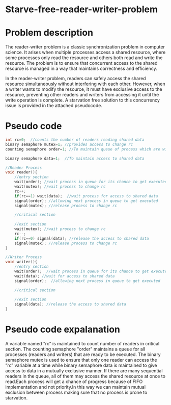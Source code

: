 # Starve-free-reader-writer-problem
# Problem description
 The reader-writer problem is a classic synchronization problem in computer science. It arises when multiple processes access a shared resource, where some processes only read the resource and others both read and write the resource. The problem is to ensure that concurrent access to the shared resource is managed in a way that maintains correctness and efficiency. 

In the reader-writer problem, readers can safely access the shared resource simultaneously without interfering with each other. However, when a writer wants to modify the resource, it must have exclusive access to the resource, preventing other readers and writers from accessing it until the write operation is complete. A starvation free solution to this concurrency issue is provided in the attached pseudocode. 

# Pseudo code
```C++ int rc=0;  //counts the number of readers reading shared data
int rc=0;  //counts the number of readers reading shared data
binary semaphore mutex=1; //provides access to change rc
counting semaphore order=1; //To maintain queue of process which are willing to access shared data in FIFO order

binary semaphore data=1;  //To maintain access to shared data

//Reader Process
void reader(){
    //entry section
    wait(order); //wait process in queue for its chance to get executed
    wait(mutex); //wait process to change rc
    rc++;
    if(rc==1) wait(data);  //wait process for access to shared data
    signal(order); //allowing next process in queue to get executed    
    signal(mutex); //release process to change rc

    //critical section
    
    //exit section
    wait(mutex); //wait process to change rc
    rc--;
    if(rc==0) signal(data); //release the access to shared data
    signal(mutex); //release process to change rc
}

//Writer Process
void writer(){
    //entry section
    wait(order);  //wait process in queue for its chance to get executed
    wait(data); //wait for access to shared data
    signal(order);  //allowing next process in queue to get executed

    //critical section
    
    //exit section
    signal(data); //release the access to shared data
}
```
# Pseudo code expalanation
A variable named “rc” is maintained to count number of readers in critical section. The counting semaphore "order"  maintains a queue for all processes (readers and writers) that are ready to be executed. The binary semaphore mutex is used to ensure that only one reader can access the “rc” variable at a time while binary semaphore data is maintained to give access to data in a mutually exclusive manner. If there are many sequential readers in the queue, all of them may access the shared resource at once to read.Each process will get a chance of progress because of FIFO implementation and not priority.In this way we can maintain mutual exclusion between process making sure that no process is prone to starvation. 
 
